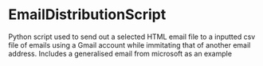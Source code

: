 # EmailDistributionScript
Python script used to send out a selected HTML email file to a inputted csv file of emails using a Gmail account while immitating that of another email address. Includes a generalised email from microsoft as an example

